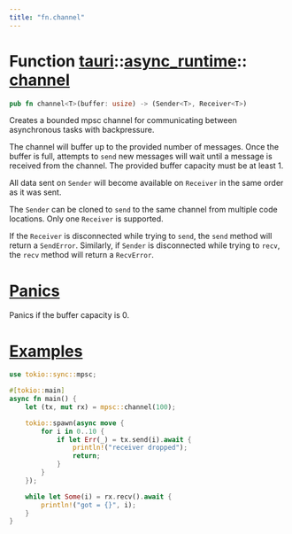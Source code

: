 ```yaml
---
title: "fn.channel"
---
```


# Function [tauri](/docs/api/rust/tauri/../index.html)::​[async_runtime](/docs/api/rust/tauri/index.html)::​[channel](/docs/api/rust/tauri/)

```rs
pub fn channel<T>(buffer: usize) -> (Sender<T>, Receiver<T>)
```

Creates a bounded mpsc channel for communicating between asynchronous tasks with backpressure.

The channel will buffer up to the provided number of messages. Once the buffer is full, attempts to `send` new messages will wait until a message is received from the channel. The provided buffer capacity must be at least 1.

All data sent on `Sender` will become available on `Receiver` in the same order as it was sent.

The `Sender` can be cloned to `send` to the same channel from multiple code locations. Only one `Receiver` is supported.

If the `Receiver` is disconnected while trying to `send`, the `send` method will return a `SendError`. Similarly, if `Sender` is disconnected while trying to `recv`, the `recv` method will return a `RecvError`.

# [Panics](/docs/api/rust/tauri/about:blank#panics)

Panics if the buffer capacity is 0.

# [Examples](/docs/api/rust/tauri/about:blank#examples)

```rs
use tokio::sync::mpsc;

#[tokio::main]
async fn main() {
    let (tx, mut rx) = mpsc::channel(100);

    tokio::spawn(async move {
        for i in 0..10 {
            if let Err(_) = tx.send(i).await {
                println!("receiver dropped");
                return;
            }
        }
    });

    while let Some(i) = rx.recv().await {
        println!("got = {}", i);
    }
}
```
